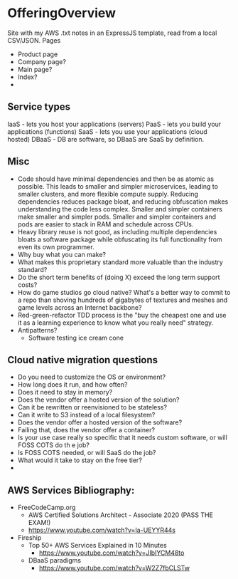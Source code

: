 # OfferingOverview
Site with my AWS .txt notes in an ExpressJS template, read from a local CSV/JSON.
Pages
- Product page
- Company page?
- Main page?
- Index?
- 

## Service types
IaaS - lets you host your applications (servers)
PaaS - lets you build your applications (functions)
SaaS - lets you use your applications (cloud hosted)
DBaaS - DB are software, so DBaaS are SaaS by definition.

## Misc 
- Code should have minimal dependencies and then be as atomic as possible. This leads to smaller and simpler microservices, leading to smaller clusters, and more flexible compute supply. Reducing dependencies reduces package bloat, and reducing obfuscation makes understanding the code less complex. Smaller and simpler containers make smaller and simpler pods. Smaller and simpler containers and pods are easier to stack in RAM and schedule across CPUs. 
- Heavy library reuse is not good, as including multiple dependencies bloats a software package while obfuscating its full functionality from even its own programmer. 
- Why buy what you can make?
- What makes this proprietary standard more valuable than the industry standard? 
- Do the short term benefits of (doing X) exceed the long term support costs?
- How do game studios go cloud native? What's a better way to commit to a repo than shoving hundreds of gigabytes of textures and meshes and game levels across an Internet backbone?
- Red-green-refactor TDD process is the "buy the cheapest one and use it as a learning experience to know what you really need" strategy.
- Antipatterns? 
	- Software testing ice cream cone

## Cloud native migration questions
- Do you need to customize the OS or environment?
- How long does it run, and how often? 
- Does it need to stay in memory?
- Does the vendor offer a hosted version of the solution?  
- Can it be rewritten or reenvisioned to be stateless?
- Can it write to S3 instead of a local filesystem?
- Does the vendor offer a hosted version of the software?
- Failing that, does the vendor offer a container?
- Is your use case really so specific that it needs custom software, or will FOSS COTS do th e job? 
- Is FOSS COTS needed, or will SaaS do the job?
- What would it take to stay on the free tier?
- 


## AWS Services Bibliography:
- FreeCodeCamp.org
	- AWS Certified Solutions Architect - Associate 2020 (PASS THE EXAM!)
	- https://www.youtube.com/watch?v=Ia-UEYYR44s
- Fireship
	- Top 50+ AWS Services Explained in 10 Minutes
		- https://www.youtube.com/watch?v=JIbIYCM48to 
	- DBaaS paradigms 
		- https://www.youtube.com/watch?v=W2Z7fbCLSTw

